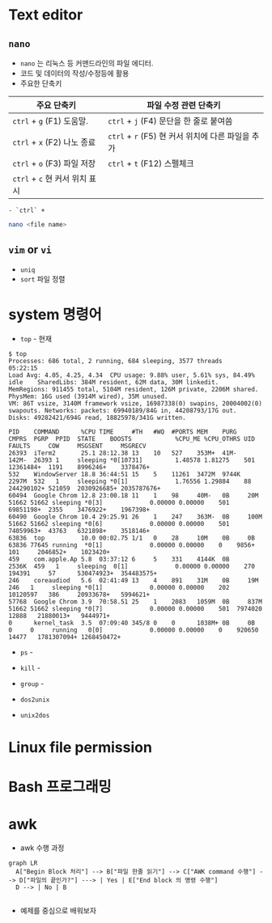 # Text editor

## `nano`

- `nano` 는 리눅스 등 커맨드라인의 파일 에디터.
- 코드 및 데이터의 작성/수정등에 활용
- 주요한 단축키

| 주요 단축키                   | 파일 수정 관련 단축키                            |
| -------------------------- | ------------------------------------------- |
| `ctrl` + `g` (F1) 도움말.    | `ctrl` + `j` (F4) 문단을 한 줄로 붙여씀          |
| `ctrl` + `x` (F2) 나노 종료  | `ctrl` + `r`  (F5) 현 커서 위치에 다른 파일을 추가  | 
| `ctrl` + `o` (F3) 파일 저장  | `ctrl` + `t`  (F12) 스펠체크                   |
| `ctrl` + `c` 현 커서 위치 표시 |


    - `ctrl` + 
```bash
nano <file name>

```

## `vim` or `vi`




- `uniq` 
- `sort` 파일 정렬


# system 명령어

- `top`  - 현재

```
$ top
Processes: 686 total, 2 running, 684 sleeping, 3577 threads                                                                                                                 05:22:15
Load Avg: 4.05, 4.25, 4.34  CPU usage: 9.88% user, 5.61% sys, 84.49% idle    SharedLibs: 384M resident, 62M data, 30M linkedit.
MemRegions: 911455 total, 5104M resident, 126M private, 2206M shared. PhysMem: 16G used (3914M wired), 35M unused.
VM: 86T vsize, 3140M framework vsize, 16987338(0) swapins, 20004002(0) swapouts. Networks: packets: 69940189/84G in, 44208793/17G out.
Disks: 49282421/694G read, 18825978/341G written.

PID    COMMAND      %CPU TIME     #TH   #WQ  #PORTS MEM    PURG   CMPRS  PGRP  PPID  STATE    BOOSTS            %CPU_ME %CPU_OTHRS UID  FAULTS     COW     MSGSENT     MSGRECV
26393  iTerm2       25.1 28:12.38 13    10   527    353M+  41M-   142M-  26393 1     sleeping *0[10731]         1.48578 1.81275    501  12361484+  1191    8996246+    3378476+
532    WindowServer 18.8 36:44:51 15    5    11261  3472M  9744K  2297M  532   1     sleeping *0[1]             1.76556 1.29884    88   244290102+ 521059  2030926685+ 2035787676+
60494  Google Chrom 12.8 23:00.18 11    1    98     40M-   0B     20M    51662 51662 sleeping *0[3]             0.00000 0.00000    501  69851198+  2355    3476922+    1967398+
60490  Google Chrom 10.4 29:25.91 26    1    247    363M-  0B     100M   51662 51662 sleeping *0[6]             0.00000 0.00000    501  74059963+  43763   6321898+    3518146+
63836  top          10.0 00:02.75 1/1   0    28     10M    0B     0B     63836 77645 running  *0[1]             0.00000 0.00000    0    9856+      101     2046852+    1023420+
459    com.apple.Ap 5.8  03:37:12 6     5    331    4144K  0B     2536K  459   1     sleeping  0[1]             0.00000 0.00000    270  194391     57      530474923+  354483575+
246    coreaudiod   5.6  02:41:49 13    4    891    31M    0B     19M    246   1     sleeping *0[1]             0.00000 0.00000    202  10120597   386     20933678+   5994621+
57768  Google Chrom 3.9  70:58.51 25    1    2083   1059M  0B     837M   51662 51662 sleeping *0[7]             0.00000 0.00000    501  7974020    12888   21880013+   9444971+
0      kernel_task  3.5  07:09:40 345/8 0    0      1038M+ 0B     0B     0     0     running   0[0]             0.00000 0.00000    0    920650     14477   1781307094+ 1268450472+

```

- `ps`   -
 
- `kill` -

- `group` -

- `dos2unix`

- `unix2dos`


# Linux file permission





# Bash 프로그래밍




# awk

- awk 수행 과정

```mermaid
graph LR
  A["Begin Block 처리"] --> B["파일 한줄 읽기"] --> C["AWK command 수행"] --> D["파일의 끝인가?"] ---> | Yes | E["End block 의 명령 수행"] 
  D --> | No | B


```

- 예제를 중심으로 배워보자

```bash 

```
